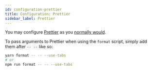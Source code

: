 ```yaml
---
id: configuration-prettier
title: Configuration: Prettier
sidebar_label: Prettier
---
```


You may configure [Prettier](https://prettier.io) as you [normally would](https://prettier.io/docs/en/configuration.html).

To pass arguments to Prettier when using the `format` script, simply add them after `-- --` like so:

```bash
yarn format -- -- --use-tabs
# or
npm run format -- -- --use-tabs
```